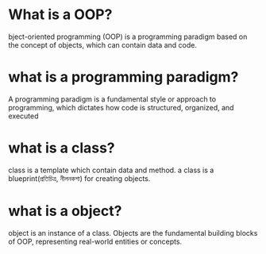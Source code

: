 # What is a OOP?
bject-oriented programming (OOP) is a programming paradigm based on the concept of objects, which can contain data and code.
# what is a programming paradigm?
A programming paradigm is a fundamental style or approach to programming, which dictates how code is structured, organized, and executed
# what is a class?
class is a template which contain data and method. a class is a blueprint(প্রতিচিত্র, নীলনকশা) for creating objects.
# what is a object?
 object is an instance of a class. Objects are the fundamental building blocks of OOP, representing real-world entities or concepts.